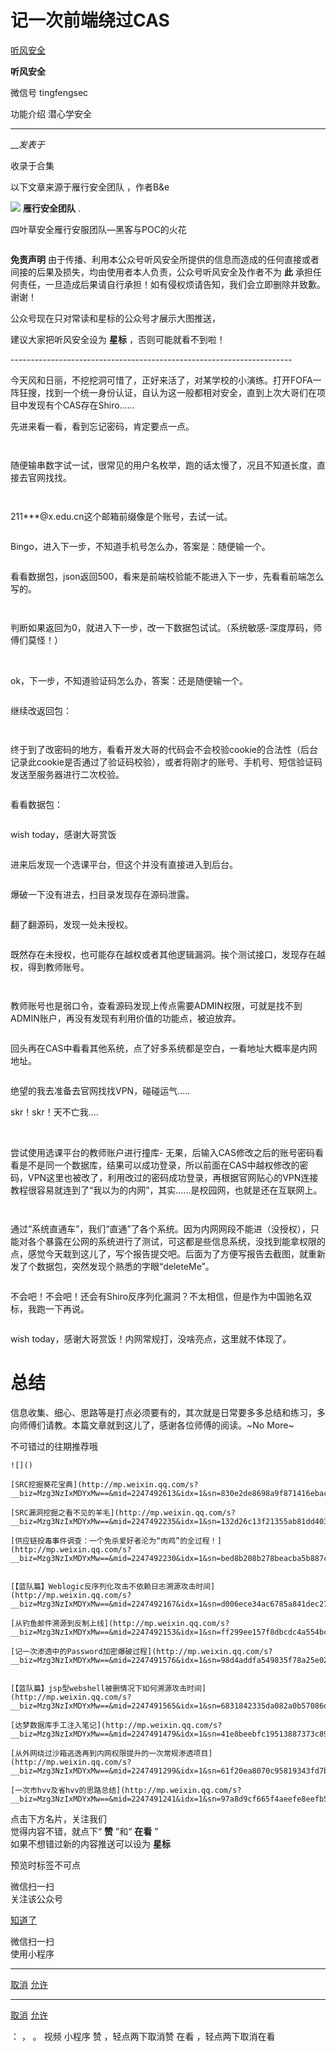 #  记一次前端绕过CAS

[ 听风安全 ](javascript:void\(0\);)

**听风安全** ![]()

微信号 tingfengsec

功能介绍 潜心学安全

____

___发表于_

收录于合集

以下文章来源于雁行安全团队 ，作者B&e

![](http://wx.qlogo.cn/mmhead/Q3auHgzwzM4hsumLj16fhczZvOSHlbRicEQCt0kMLN6d8DMBr4gzpcw/0)
**雁行安全团队** .

四叶草安全雁行安服团队—黑客与POC的火花

![]()

**免责声明** 由于传播、利用本公众号听风安全所提供的信息而造成的任何直接或者间接的后果及损失，均由使用者本人负责，公众号听风安全及作者不为 **此**
承担任何责任，一旦造成后果请自行承担！如有侵权烦请告知，我们会立即删除并致歉。谢谢！

公众号现在只对常读和星标的公众号才展示大图推送，

建议大家把听风安全设为 **星标** ，否则可能就看不到啦！

\----------------------------------------------------------------------

今天风和日丽，不挖挖洞可惜了，正好来活了，对某学校的小演练。打开FOFA一阵狂搜，找到一个统一身份认证，自认为这一般都相对安全，直到上次大哥们在项目中发现有个CAS存在Shiro......![]()

先进来看一看，看到忘记密码，肯定要点一点。

![]()

![]()

随便输串数字试一试，很常见的用户名枚举，跑的话太慢了，况且不知道长度，直接去官网找找。

![]()  

  

![]()

 211***@x.edu.cn这个邮箱前缀像是个账号，去试一试。

![]()

Bingo，进入下一步，不知道手机号怎么办，答案是：随便输一个。

![]()

看看数据包，json返回500，看来是前端校验能不能进入下一步，先看看前端怎么写的。

![]()

  

![]()

判断如果返回为0，就进入下一步，改一下数据包试试。（系统敏感-深度厚码，师傅们莫怪！）

![]() ![]() ![]()

ok，下一步，不知道验证码怎么办，答案：还是随便输一个。

![]()

继续改返回包：

![]()

![]()

终于到了改密码的地方，看看开发大哥的代码会不会校验cookie的合法性（后台记录此cookie是否通过了验证码校验），或者将刚才的账号、手机号、短信验证码发送至服务器进行二次校验。

![]()

看看数据包：

![]()

wish today，感谢大哥赏饭![]()

![]()

进来后发现一个选课平台，但这个并没有直接进入到后台。

![]()

爆破一下没有进去，扫目录发现存在源码泄露。

![]()

翻了翻源码，发现一处未授权。

![]()

既然存在未授权，也可能存在越权或者其他逻辑漏洞。挨个测试接口，发现存在越权，得到教师账号。

![]()

![]()

教师账号也是弱口令，查看源码发现上传点需要ADMIN权限，可就是找不到ADMIN账户，再没有发现有利用价值的功能点，被迫放弃。

![]()

回头再在CAS中看看其他系统，点了好多系统都是空白，一看地址大概率是内网地址。

![]()

绝望的我去准备去官网找找VPN，碰碰运气.....

  
skr！skr！天不亡我....

![]() ![]()

  

尝试使用选课平台的教师账户进行撞库-
无果，后输入CAS修改之后的账号密码看看是不是同一个数据库，结果可以成功登录![]()，所以前面在CAS中越权修改的密码，VPN这里也被改了，利用改过的密码成功登录，再根据官网贴心的VPN连接教程很容易就连到了“我以为的内网”，其实......是校园网，也就是还在互联网上。

![]()

![]()

  

通过“系统直通车”，我们“直通”了各个系统。因为内网网段不能进（没授权），只能对各个暴露在公网的系统进行了测试，可这都是些信息系统，没找到能拿权限的点，感觉今天栽到这儿了，写个报告提交吧。后面为了方便写报告去截图，就重新发了个数据包，突然发现个熟悉的字眼“deleteMe”。

![]()

不会吧！不会吧！还会有Shiro反序列化漏洞？不太相信，但是作为中国驰名双标，我跑一下再说。

![]()

  

wish today，感谢大哥赏饭![]()！内网常规打，没啥亮点，这里就不体现了。

  

#  **总结**

信息收集、细心、思路等是打点必须要有的，其次就是日常要多多总结和练习，多向师傅们请教。本篇文章就到这儿了，感谢各位师傅的阅读。~No More~

  

  

不可错过的往期推荐哦  

    
    
      
    
    
    ![]()
    
    [SRC挖掘葵花宝典](http://mp.weixin.qq.com/s?__biz=Mzg3NzIxMDYxMw==&mid=2247492613&idx=1&sn=830e2de8698a9f871416ebac80f65c57&chksm=cf24da9ff853538998de949cbba709aee35c869f287b578d403a89e5d894cf0decd1d9e60f02&scene=21#wechat_redirect)
    
    [SRC漏洞挖掘之看不见的羊毛](http://mp.weixin.qq.com/s?__biz=Mzg3NzIxMDYxMw==&mid=2247492235&idx=1&sn=132d26c13f21355ab81dd403449fe894&chksm=cf24dc11f85355076fc64b94506419e3b07265168ad0881037b7cb1836b0c19d3c389801d49a&scene=21#wechat_redirect)
    
    [供应链投毒事件调查：一个免杀爱好者沦为“肉鸡”的全过程！](http://mp.weixin.qq.com/s?__biz=Mzg3NzIxMDYxMw==&mid=2247492230&idx=1&sn=bed8b208b278beacba5b887cd5970ac4&chksm=cf24dc1cf853550a852fc6f826c04e41e3f064ca52458026539a73f0a00256ca6d366b129d97&scene=21#wechat_redirect)  
    
    
    [【蓝队篇】Weblogic反序列化攻击不依赖日志溯源攻击时间](http://mp.weixin.qq.com/s?__biz=Mzg3NzIxMDYxMw==&mid=2247492167&idx=1&sn=d006ece34ac6785a841dec2713920085&chksm=cf24dcddf85355cbb7a9aafa9622ee277817ee809f8453c8f59cff44a89381f375378d1d548a&scene=21#wechat_redirect)
    
    [从钓鱼邮件溯源到反制上线](http://mp.weixin.qq.com/s?__biz=Mzg3NzIxMDYxMw==&mid=2247492153&idx=1&sn=ff299ee157f8dbcdc4a554bc25aac1c4&chksm=cf24dca3f85355b537b9d9df4da4490b0b44a8b3834ccc5f76cac8f16e5be6781db46b8e71ea&scene=21#wechat_redirect)
    
    [记一次渗透中的Password加密爆破过程](http://mp.weixin.qq.com/s?__biz=Mzg3NzIxMDYxMw==&mid=2247491576&idx=1&sn=98d4addfa549835f78a25e02c483a71d&chksm=cf272162f850a874d7ef75ce1af89e0ac9ee4f358f4a0fc03fd671a02917c2f18d4e1f5b14f4&scene=21#wechat_redirect)  
    
    
    [【蓝队篇】jsp型webshell被删情况下如何溯源攻击时间](http://mp.weixin.qq.com/s?__biz=Mzg3NzIxMDYxMw==&mid=2247491565&idx=1&sn=6831842335da082a0b57086db19e1d17&chksm=cf272177f850a861ec3acf774055281465c163f0e763ae8f74e61b8b03489312af751d51fac2&scene=21#wechat_redirect)
    
    [达梦数据库手工注入笔记](http://mp.weixin.qq.com/s?__biz=Mzg3NzIxMDYxMw==&mid=2247491479&idx=1&sn=41e8beebfc19513887373c897985ca0d&chksm=cf27210df850a81ba9db2e42cd472b14392dfe9b6758d1aba1d74035ef7988daa02952e61c55&scene=21#wechat_redirect)
    
    [从外网绕过沙箱逃逸再到内网权限提升的一次常规渗透项目](http://mp.weixin.qq.com/s?__biz=Mzg3NzIxMDYxMw==&mid=2247491299&idx=1&sn=61f20ea8070c95819343fd7b34bc1407&chksm=cf272079f850a96fa1f8ad795deb139787dda6fbb672b90c1aee70da2bf0a894dd14abf42ea8&scene=21#wechat_redirect)
    
    [一次市hvv及省hvv的思路总结](http://mp.weixin.qq.com/s?__biz=Mzg3NzIxMDYxMw==&mid=2247491241&idx=1&sn=97a8d9cf665f4aeefe8eefb5020a844a&chksm=cf272033f850a925de5f68c315a005d4f048282bbf161ed03a78e431f3fa1bcb525dc0d39655&scene=21#wechat_redirect)

点击下方名片，关注我们  
觉得内容不错，就点下“ **赞** ”和“ **在看** ”  
如果不想错过新的内容推送可以设为 **星标**![]()  

预览时标签不可点

微信扫一扫  
关注该公众号

[知道了](javascript:;)

微信扫一扫  
使用小程序

****

[取消](javascript:void\(0\);) [允许](javascript:void\(0\);)

****

[取消](javascript:void\(0\);) [允许](javascript:void\(0\);)

： ， 。   视频 小程序 赞 ，轻点两下取消赞 在看 ，轻点两下取消在看

